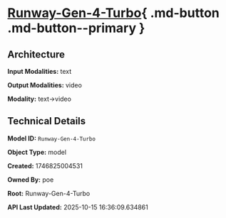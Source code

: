 # [Runway-Gen-4-Turbo](https://poe.com/Runway-Gen-4-Turbo){ .md-button .md-button--primary }

## Architecture

**Input Modalities:** text

**Output Modalities:** video

**Modality:** text->video


## Technical Details

**Model ID:** `Runway-Gen-4-Turbo`

**Object Type:** model

**Created:** 1746825004531

**Owned By:** poe

**Root:** Runway-Gen-4-Turbo

**API Last Updated:** 2025-10-15 16:36:09.634861
